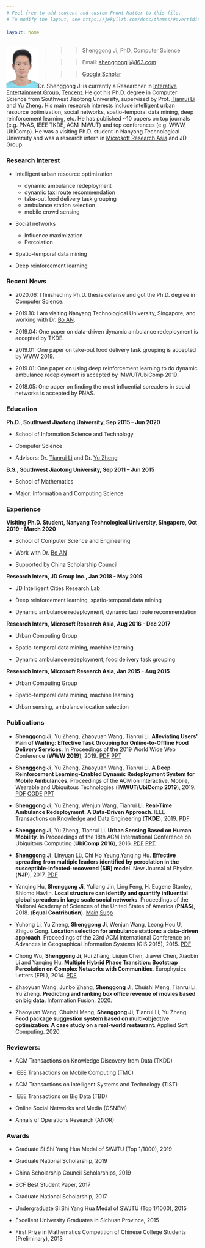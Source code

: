 ```yaml
---
# Feel free to add content and custom Front Matter to this file.
# To modify the layout, see https://jekyllrb.com/docs/themes/#overriding-theme-defaults

layout: home
---
```


<!-- My Bio -->
<!-- ------------ -->
<img style="float: left;" src="photo2.jpg" alt="photo" width="83"/>

>>>>> Shenggong Ji, PhD, Computer Science

>>>>> Email: <shenggongji@163.com>

>>>>> [Google Scholar](https://scholar.google.com/citations?user=vL5PwMIAAAAJ&hl=en)

Dr. Shenggong Ji is currently a Researcher in [Interative Entertainment Group](https://ieg.tencent.com/), [Tencent](https://www.tencent.com/zh-cn/). He got his Ph.D. degree in Computer Science from Southwest Jiaotong University, supervised by Prof. [Tianrui Li](http://userweb.swjtu.edu.cn/Userweb/trli30/) and [Yu Zheng](http://urban-computing.com/yuzheng). His main research interests include intelligent urban resource optimization, social networks, spatio-temporal data mining, deep reinforcement learning, etc. He has published ~10 papers on top journals (e.g. PNAS, IEEE TKDE, ACM IMWUT) and top conferences (e.g. WWW, UbiComp). He was a visiting Ph.D. student in Nanyang Technological University and was a research intern in [Microsoft Research Asia](https://www.microsoft.com/en-us/research/lab/microsoft-research-asia/) and JD Group. 

<!-- My Email: <shenggongji@163.com>; [My Google Scholar](https://scholar.google.com/citations?user=vL5PwMIAAAAJ&hl=en) -->
<!-- [My Github](https://github.com/SGJi) -->

### Research Interest
* Intelligent urban resource optimization
   * dynamic ambulance redeployment
   * dynamic taxi route recommendation
   * take-out food delivery task grouping
   * ambulance station selection
   * mobile crowd sensing

* Social networks
   * Influence maximization
   * Percolation

* Spatio-temporal data mining

* Deep reinforcement learning

### Recent News
* 2020.06: I finished my Ph.D. thesis defense and got the Ph.D. degree in Computer Science. 

* 2019.10: I am visiting Nanyang Technological University, Singapore, and working with Dr. [Bo AN](https://www.ntu.edu.sg/home/boan/). 

* 2019.04: One paper on data-driven dynamic ambulance redeployment is accepted by TKDE.

* 2019.01: One paper on take-out food delivery task grouping is accepted by WWW 2019.

* 2019.01: One paper on using deep reinforcement learning to do dynamic ambulance redeployment is accepted by IMWUT/UbiComp 2019.

* 2018.05: One paper on finding the most influential spreaders in social networks is accepted by PNAS. 

### Education
**Ph.D., Southwest Jiaotong University, Sep 2015 – Jun 2020**
* School of Information Science and Technology

* Computer Science

* Advisors: Dr. [Tianrui Li](http://userweb.swjtu.edu.cn/Userweb/trli30/) and Dr. [Yu Zheng](http://urban-computing.com/yuzheng)

**B.S., Southwest Jiaotong University, Sep 2011 – Jun 2015**
* School of Mathematics

* Major: Information and Computing Science

### Experience
**Visiting Ph.D. Student, Nanyang Technological University, Singapore, Oct 2019 - March 2020**
* School of Computer Science and Engineering

* Work with Dr. [Bo AN](https://www.ntu.edu.sg/home/boan/)

* Supported by China Scholarship Council

**Research Intern, JD Group Inc., Jan 2018 - May 2019**
* JD Intelligent Cities Research Lab

* Deep reinforcement learning, spatio-temporal data mining

* Dynamic ambulance redeployment, dynamic taxi route recommendation

**Research Intern, Microsoft Research Asia, Aug 2016 - Dec 2017**
* Urban Computing Group

* Spatio-temporal data mining, machine learning

* Dynamic ambulance redeployment, food delivery task grouping

**Research Intern, Microsoft Research Asia, Jan 2015 - Aug 2015**
* Urban Computing Group

* Spatio-temporal data mining, machine learning

* Urban sensing, ambulance location selection

### Publications
* __Shenggong Ji__, Yu Zheng, Zhaoyuan Wang, Tianrui Li. __Alleviating Users' Pain of Waiting: Effective Task Grouping for Online-to-Offline Food Delivery Services__. In Proceedings of the 2019 World Wide Web Conference (__WWW 2019__), 2019. [PDF](https://drive.google.com/open?id=1-ZBEzmNFIIZmPjcR5Ikg4L7ap_rlfvrk) [PPT](https://drive.google.com/open?id=1_QTVKdECINNt4romRrM5NKflG_DosZDu)

* __Shenggong Ji__, Yu Zheng, Zhaoyuan Wang, Tianrui Li. __A Deep Reinforcement Learning-Enabled Dynamic Redeployment System for Mobile Ambulances__. Proceedings of the ACM on Interactive, Mobile, Wearable and Ubiquitous Technologies (__IMWUT/UbiComp 2019__), 2019. [PDF](https://drive.google.com/open?id=18m5zLLWMBxu3b1m0RskIXRNfWZSkChjP) [CODE](https://github.com/SGJi/DRL4AmbulanceRedeployment) [PPT](https://drive.google.com/open?id=1ec9dR61lXoz7pxfad8IU1RhwCmxo1fNV)

* __Shenggong Ji__, Yu Zheng, Wenjun Wang, Tianrui Li. __Real-Time Ambulance Redeployment: A Data-Driven Approach__. IEEE Transactions on Knowledge and Data Engineering (__TKDE__), 2019. [PDF](https://drive.google.com/open?id=140O6WYvG2OwisLMYS0TAwv40wDQN5ws6)

* __Shenggong Ji__, Yu Zheng, Tianrui Li. __Urban Sensing Based on Human Mobility__. In Proceedings of the 18th ACM International Conference on Ubiquitous Computing (__UbiComp 2016__), 2016. [PDF](https://drive.google.com/open?id=1DHACjQ0hRLKqz6SoeDYlJI1dZ_8CwagA) [PPT](https://drive.google.com/open?id=1330mqLIBo_rHNeiJYXaPyPkONeFix-C_)

* __Shenggong Ji__, Linyuan Lü, Chi Ho Yeung,Yanqing Hu. __Effective spreading from multiple leaders identified by percolation in the susceptible-infected-recovered (SIR) model__. New Journal of Physics (__NJP__), 2017. [PDF](https://iopscience.iop.org/article/10.1088/1367-2630/aa76b0)

* Yanqing Hu, __Shenggong Ji__, Yuliang Jin, Ling Feng, H. Eugene Stanley, Shlomo Havlin. __Local structure can identify and quantify influential global spreaders in large scale social networks__. Proceedings of the National Academy of Sciences of the United States of America (__PNAS__), 2018. (**Equal Contribution**). [Main](https://www.pnas.org/content/115/29/7468) [Supp](https://www.pnas.org/content/pnas/suppl/2018/07/02/1710547115.DCSupplemental/pnas.1710547115.sapp.pdf)

* Yuhong Li, Yu Zheng, __Shenggong Ji__, Wenjun Wang, Leong Hou U, Zhiguo Gong. __Location selection for ambulance stations: a data-driven approach__. Proceedings of the 23rd ACM International Conference on Advances in Geographical Information Systems (GIS 2015), 2015. [PDF](https://drive.google.com/open?id=1dID7YRavyvznIXv6MDKhjiaoOiSGBneF)

* Chong Wu, __Shenggong Ji__, Rui Zhang, Liujun Chen, Jiawei Chen, Xiaobin Li and Yanqing Hu. __Multiple Hybrid Phase Transition: Bootstrap Percolation on Complex Networks with Communities__. Europhysics Letters (EPL), 2014. [PDF](https://iopscience.iop.org/article/10.1209/0295-5075/107/48001)

* Zhaoyuan Wang, Junbo Zhang, __Shenggong Ji__, Chuishi Meng, Tianrui Li, Yu Zheng. __Predicting and ranking box office revenue of movies based on big data__. Information Fusion. 2020. 

* Zhaoyuan Wang, Chuishi Meng, __Shenggong Ji__, Tianrui Li, Yu Zheng. __Food package suggestion system based on multi-objective optimization: A case study on a real-world restaurant__. Applied Soft Computing. 2020. 

### Reviewers: 
* ACM Transactions on Knowledge Discovery from Data (TKDD)

* IEEE Transactions on Mobile Computing (TMC)

* ACM Transactions on Intelligent Systems and Technology (TIST)

* IEEE Transactions on Big Data (TBD)

* Online Social Networks and Media (OSNEM)

* Annals of Operations Research (ANOR)

### Awards
* Graduate Si Shi Yang Hua Medal of SWJTU (Top 1/1000), 2019

* Graduate National Scholarship, 2019

* China Scholarship Council Scholarships, 2019 

* SCF Best Student Paper, 2017

* Graduate National Scholarship, 2017

* Undergraduate Si Shi Yang Hua Medal of SWJTU (Top 1/1000), 2015

* Excellent University Graduates in Sichuan Province, 2015

* First Prize in Mathematics Competition of Chinese College Students (Preliminary), 2013